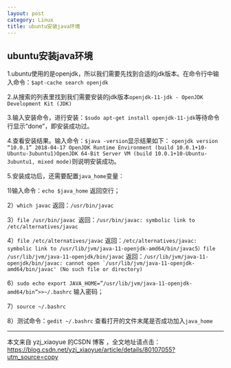 ```yaml
---
layout: post
category: Linux
title: ubuntu安装java环境
---
```


## ubuntu安装java环境


1.ubuntu使用的是openjdk，所以我们需要先找到合适的jdk版本。在命令行中输入命令：```$apt-cache search openjdk```

2.从搜索的列表里找到我们需要安装的jdk版本```openjdk-11-jdk - OpenJDK Development Kit (JDK)```

3.输入安装命令，进行安装：```$sudo apt-get install openjdk-11-jdk```等待命令行显示“done”，即安装成功过。

4.查看安装结果。输入命令：```$java -version```显示结果如下： ```openjdk version “10.0.1” 2018-04-17 OpenJDK Runtime Environment (build 10.0.1+10-Ubuntu-3ubuntu1)OpenJDK 64-Bit Server VM (build 10.0.1+10-Ubuntu-3ubuntu1, mixed mode)```则说明安装成功。

5.安装成功后，还需要配置```java_home```变量：

1)输入命令：```echo $java_home``` 返回空行；

2）```which javac``` 返回：```/usr/bin/javac```

3）```file /usr/bin/javac ```返回：```/usr/bin/javac: symbolic link to /etc/alternatives/javac```

4）```file /etc/alternatives/javac``` 返回：```/etc/alternatives/javac: symbolic link to /usr/lib/jvm/java-11-openjdk-amd64/bin/javac5）file /usr/lib/jvm/java-11-openjdk/bin/javac``` 返回：```/usr/lib/jvm/java-11-openjdk/bin/javac: cannot open `/usr/lib/jvm/java-11-openjdk-amd64/bin/javac' (No such file or directory)```

6）```sudo echo export JAVA_HOME=”/usr/lib/jvm/java-11-openjdk-amd64/bin”>>~/.bashrc``` 输入密码；

7）```source ~/.bashrc```

8）测试命令：```gedit ~/.bashrc``` 查看打开的文件末尾是否成功加入```java_home```

---------------------

本文来自 yzj_xiaoyue 的CSDN 博客 ，全文地址请点击：https://blog.csdn.net/yzj_xiaoyue/article/details/80107055?utm_source=copy 